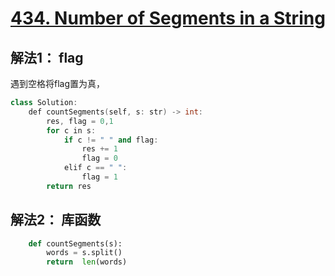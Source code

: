 # [434. Number of Segments in a String](https://leetcode-cn.com/problems/number-of-segments-in-a-string/)

## 解法1： flag

遇到空格将flag置为真， 

```c++
class Solution:
    def countSegments(self, s: str) -> int:
        res, flag = 0,1
        for c in s:
            if c != " " and flag:
                res += 1
                flag = 0
            elif c == " ":
                flag = 1               
        return res
```

## 解法2： 库函数

```python
    def countSegments(s):
        words = s.split()
        return  len(words)
```

